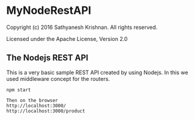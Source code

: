 # MyNodeRestAPI
Copyright (c) 2016 Sathyanesh Krishnan. All rights reserved.

Licensed under the Apache License, Version 2.0



## The Nodejs REST API 
This is a very basic sample REST API created by using Nodejs. In this we used middleware concept for the routers.

```
npm start

Then on the browser
http://localhost:3000/
http://localhost:3000/product
```

